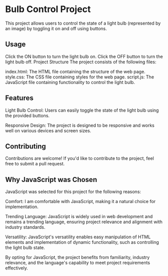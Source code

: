 # Bulb Control Project
This project allows users to control the state of a light bulb (represented by an image) by toggling it on and off using buttons.

## Usage
Click the ON button to turn the light bulb on.
Click the OFF button to turn the light bulb off.
Project Structure
The project consists of the following files:

index.html: The HTML file containing the structure of the web page.
style.css: The CSS file containing styles for the web page.
script.js: The JavaScript file containing functionality to control the light bulb.

## Features
Light Bulb Control: Users can easily toggle the state of the light bulb using the provided buttons.

Responsive Design: The project is designed to be responsive and works well on various devices and screen sizes.

## Contributing
Contributions are welcome! If you'd like to contribute to the project, feel free to submit a pull request.


## Why JavaScript was Chosen
JavaScript was selected for this project for the following reasons:

Comfort: I am comfortable with JavaScript, making it a natural choice for implementation.

Trending Language: JavaScript is widely used in web development and remains a trending language, ensuring project relevance and alignment with industry standards.

Versatility: JavaScript's versatility enables easy manipulation of HTML elements and implementation of dynamic functionality, such as controlling the light bulb state.

By opting for JavaScript, the project benefits from familiarity, industry relevance, and the language's capability to meet project requirements effectively.